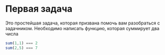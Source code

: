 # Первая задача

Это простейшая задача, которая призвана помочь вам разобраться с задачником.
Необходимо написать функцию, которая суммирует два числа

```js
sum(1,1) === 2
sum(2,5) === 7
```
